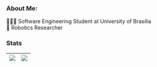 ### About Me:
👩🏻‍🎓 Software Engineering Student at University of Brasília <br>
🤖 Robotics Researcher <br>


### Stats

<!-- | ![](http://github-profile-summary-cards.vercel.app/api/cards/stats?username=Suyannesara&theme=nord_dark) -->
<!-- ![](http://github-profile-summary-cards.vercel.app/api/cards/repos-per-language?username=Suyannesara&hide=Html&theme=nord_dark) -->
<!-- | :-: | :-: | :-: | -->

<!-- ![](http://github-profile-summary-cards.vercel.app/api/cards/profile-details?username=Suyannesara&theme=nord_dark) -->

| ![](http://github-profile-summary-cards.vercel.app/api/cards/most-commit-language?username=Suyannesara&theme=nord_dark) | ![](https://github-readme-stats-wheat-one-23.vercel.app?user=Suyannesara&hide_border=true&date_format=M%20j%5B%2C%20Y%5D&background=2D3742&stroke=2D3742&ring=6bbbca&fire=6bbbca&currStreakNum=fff&sideNums=6bbbca&currStreakLabel=6bbbca&sideLabels=fff&dates=fff) |
| :-: | :-: | 

<!-- ![](https://github-readme-stats.vercel.app/api?username=suyannesara&theme=highcontrast&hide_border=true&include_all_commits=true&count_private=true)<br/> -->
<!-- ![](https://github-readme-streak-stats.herokuapp.com/?user=suyannesara&theme=highcontrast&hide_border=true)<br/> -->
<!-- ![](https://github-readme-stats.vercel.app/api/top-langs/?username=Suyannesara&theme=highcontrast&hide_border=true&include_all_commits=true&count_private=true&layout=compact) -->
<!-- [![](https://visitcount.itsvg.in/api?id=Suyannesara&icon=3&color=8)](https://visitcount.itsvg.in) -->

<!-- Proudly created with GPRM ( https://gprm.itsvg.in ) -->


